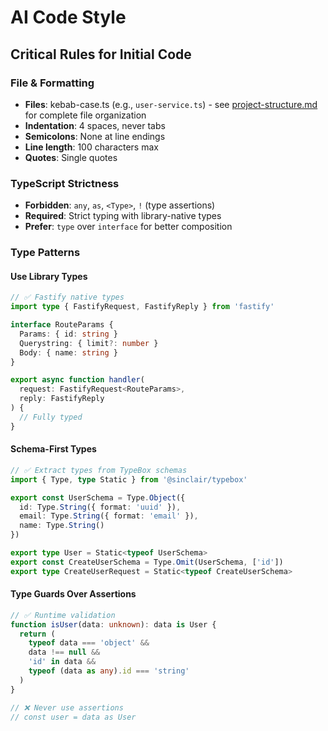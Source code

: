 # AI Code Style

## Critical Rules for Initial Code

### File & Formatting

- **Files**: kebab-case.ts (e.g., `user-service.ts`) - see [project-structure.md](./project-structure.md) for complete file organization
- **Indentation**: 4 spaces, never tabs
- **Semicolons**: None at line endings
- **Line length**: 100 characters max
- **Quotes**: Single quotes

### TypeScript Strictness

- **Forbidden**: `any`, `as`, `<Type>`, `!` (type assertions)
- **Required**: Strict typing with library-native types
- **Prefer**: `type` over `interface` for better composition

### Type Patterns

#### Use Library Types

```ts
// ✅ Fastify native types
import type { FastifyRequest, FastifyReply } from 'fastify'

interface RouteParams {
  Params: { id: string }
  Querystring: { limit?: number }
  Body: { name: string }
}

export async function handler(
  request: FastifyRequest<RouteParams>,
  reply: FastifyReply
) {
  // Fully typed
}
```

#### Schema-First Types

```ts
// ✅ Extract types from TypeBox schemas
import { Type, type Static } from '@sinclair/typebox'

export const UserSchema = Type.Object({
  id: Type.String({ format: 'uuid' }),
  email: Type.String({ format: 'email' }),
  name: Type.String()
})

export type User = Static<typeof UserSchema>
export const CreateUserSchema = Type.Omit(UserSchema, ['id'])
export type CreateUserRequest = Static<typeof CreateUserSchema>
```

#### Type Guards Over Assertions

```ts
// ✅ Runtime validation
function isUser(data: unknown): data is User {
  return (
    typeof data === 'object' &&
    data !== null &&
    'id' in data &&
    typeof (data as any).id === 'string'
  )
}

// ❌ Never use assertions
// const user = data as User
```
